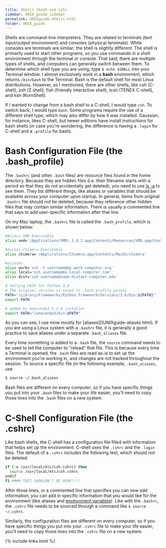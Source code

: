 ```yaml
---
title: Shells (bash and csh)
sidebar: UNIX_guide_sidebar
permalink: UNIXguide-shells.html
folder: UNIX_guide
---
```


Shells are command-line interpreters.
They are related to terminals (text input/output environment) and consoles
(physical terminals).
While consoles are terminals are similar; the shell is slightly different.
The shell is primarily used to start other programs, so you use commands in a
shell environment through the terminal or console.
That said, there are multiple types of shells, and computers can generally
switch between them.
To determine which shell type you are using, type `$ echo $SHELL` into your
Terminal window.
I almost exclusively work in a __bash__ environment, which returns
`/bin/bash` to the Terminal.
Bash is the default shell for most Linux distributions.
However, as I mentioned, there are other shells, like csh (C-shell),
zsh (Z shell), fish (friendly interactive shell), tcsh (TENEX C-shell), and
ksh (KornShell).

If I wanted to change from a bash shell to a C-shell, I would type `csh`.
To switch back, I would type `bash`.
Some programs require the use of a different shell type, which may also differ
by how it was installed.
Gaussian, for instance, likes C-shell, but newer editions have install
instructions for bash shells (in case you're wondering, the difference is
having a `.login` for C-shell and a `.profile` for bash).

# Bash Configuration File (the .bash_profile)

The `.bashrc` (and other `.bash` files) are resource files found in the home
directory.
Because they are hidden files (i.e. their filename starts with a period so
  that they do not accidentally get deleted), you need to use
  [ls -a](UNIXguide-ls.html) to see them.
They list different things, like aliases or variables that should be available
across your computer upon startup.
In general, items from original `.bashrc` file should not be deleted, because
they reference other hidden files that may contain similar information.
There is usually a commented line that says to add user-specific information
after that line.

On my Mac laptop, the `.bashrc` file is called the `.bash_profile`, which is
shown below:
```bash
#Access VMD Executable
alias vmd='/Applications/VMD\ 1.9.2.app/Contents/Resources/VMD.app/Contents/MacOS/VMD'

#Access Chimera Executable
alias chimera='/Applications/Chimera.app/Contents/MacOS/chimera'

#aliases
alias work='ssh -Y username@my-work-computer.org'
alias local='ssh username@my-local-computer.com'
alias dist='ssh username@some-distant-computer.edu'

# Setting PATH for Python 3.6
# The original version is saved in .bash_profile.pysave
PATH="/Library/Frameworks/Python.framework/Versions/3.6/bin:${PATH}"
export PATH

# added by Anaconda3 5.1.0 installer
export PATH="/anaconda3/bin:$PATH"
```

As you can see, I use mine mostly for [aliases]](UNIXguide-aliases.html).
If you are using a Linux system with a `.bashrc` file, it is generally a good
practice to save aliases under a separate `.bash_aliases` file.

Every time something is added to a `.bash` file, the `source` command needs to
be used to tell the computer to "reload" that file.
This is because every time a Terminal is opened, the `.bash` files are read
as-is to set up the environment you're working in, and changes are not tracked
throughout the session.
To source a specific file (in the following example, `.bash_aliases`, use

```bash
$ source ~/.bash_aliases
```

Bash files are different on every computer, so if you have specific things you
put into your `.bash` files to make your life easier, you'll need to copy
those lines into the `.bash` files on a new system.

# C-Shell Configuration File (the .cshrc)

Like bash shells, the C-shell has a configuration file filled with information
that helps set up the environment. C-shell uses the `.cshrc` and the
`.login` files.
The default of a `.cshrc` includes the following text,
which should not be deleted.
```bash
if (-e /usr/local/etc/csh.cshrc) then
  source /usr/local/etc/csh.cshrc
endif
fi #### THIS SHOULDN'T BE HERE!!!!
```

After those lines, or a commented line that specifies you can now add
information, you can add in specific information that you would like for the
environment (like aliases and
    [environment variables](UNIXguide-environment-variables.html)).
Like with the `.bashrc`, the `.cshrc` file needs to be sourced through a
command like `$ source ~/.cshrc`.

Similarly, the configuration files are different on every computer, so if you
have specific things you put into your `.cshrc` file to make your life easier,
you'll need to copy those lines into the `.cshrc` file on a new system.

{% include links.html %}
